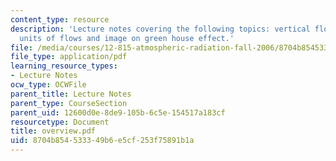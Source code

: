 ```yaml
---
content_type: resource
description: 'Lecture notes covering the following topics: vertical flows of energy,
  units of flows and image on green house effect.'
file: /media/courses/12-815-atmospheric-radiation-fall-2006/8704b854533349b6e5cf253f75891b1a_overview.pdf
file_type: application/pdf
learning_resource_types:
- Lecture Notes
ocw_type: OCWFile
parent_title: Lecture Notes
parent_type: CourseSection
parent_uid: 12600d0e-8de9-105b-6c5e-154517a183cf
resourcetype: Document
title: overview.pdf
uid: 8704b854-5333-49b6-e5cf-253f75891b1a
---
```

